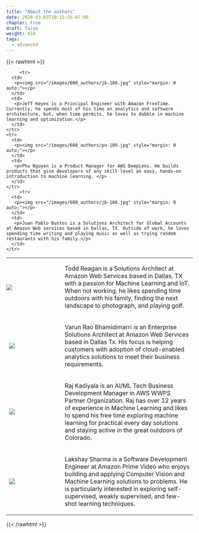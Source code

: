 ```yaml
---
title: "About the authors"
date: 2020-03-03T10:15:55-07:00
chapter: true
draft: false
weight: 418
tags:
  - advanced
---
```

{{< rawhtml >}}
 <table style="border: 0px;">
    <tr>
      <td style="padding: 0px; width: 150px;">
      <p><img src="/images/600_authors/tr-100.jpg" style="margin: 0 auto;"></p>
  </td>
      <td>
      <p>Todd Reagan is a Solutions Architect at Amazon Web Services based in Dallas, TX with a passion for Machine Learning and IoT. When not working, he likes spending time outdoors with his family, finding the next landscape to photograph, and playing golf.</p>
      </td>
    </tr>
        <tr>
      <td>
       <p><img src="/images/600_authors/vr-100.jpg" style="margin: 0 auto;"></p>
      </td>
      <td>
       <p>Varun Rao Bhamidimarri is an Enterprise Solutions Architect at Amazon Web Services based in Dallas Tx. His focus is helping customers with adoption of cloud-enabled analytics solutions to meet their business requirements.</p>
      </td>
    </tr>
      <tr>
      <td>
       <p><img src="/images/600_authors/rk-100.jpg" style="margin: 0 auto;"></p>
      </td>
      <td>
       <p>Raj Kadiyala is an AI/ML Tech Business Development Manager in AWS WWPS Partner Organization. Raj has over 12 years of experience in Machine Learning and likes to spend his free time exploring machine learning for practical every day solutions and staying active in the great outdoors of Colorado.</p>
      </td>
    </tr>
    <tr>
      <td>
       <p><img src="/images/600_authors/sl-100.jpg" style="margin: 0 auto;"></p>
      </td>
      <td>
       <p>Lakshay Sharma is a Software Development Engineer at Amazon Prime Video who enjoys building and applying Computer Vision and Machine Learning solutions to problems. He is particularly interested in exploring self-supervised, weakly supervised, and few-shot learning techniques.</p>
      </td>
    </tr>

         <tr>
      <td>
       <p><img src="/images/600_authors/jk-100.jpg" style="margin: 0 auto;"></p>
      </td>
      <td>
       <p>Jeff Keyes is a Principal Engineer with Amazon FreeTime.  Currently, he spends most of his time on analytics and software architecture, but, when time permits, he loves to dabble in machine learning and optimization.</p>
      </td>
    </tr>
    <tr>
      <td>
       <p><img src="/images/600_authors/pn-100.jpg" style="margin: 0 auto;"></p>
      </td>
      <td>
       <p>Phu Nguyen is a Product Manager for AWS DeepLens. He builds products that give developers of any skill level an easy, hands-on introduction to machine learning. </p>
      </td>
    </tr>
         <tr>
      <td>
       <p><img src="/images/600_authors/jb-100.jpg" style="margin: 0 auto;"></p>
      </td>
      <td>
       <p>Juan Pablo Bustos is a Solutions Architect for Global Accounts at Amazon Web services based in Dallas, TX. Outside of work, he loves spending time writing and playing music as well as trying random restaurants with his family.</p>
      </td>
    </tr>
  </table>
{{< /rawhtml >}}
